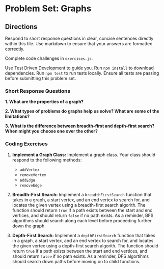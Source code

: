 # Problem Set: Graphs

## Directions
Respond to short response questions in clear, concise sentences directly within this file. Use markdown to ensure that your answers are formatted correctly.

Complete code challenges in `exercises.js`. 

Use Test Driven Development to guide you. Run `npm install` to download dependencies. Run `npm test` to run tests locally. Ensure all tests are passing before submitting this problem set.

### Short Response Questions
**1. What are the properties of a graph?**

**2. What types of problems do graphs help us solve? What are some of the limitations?**

**3. What is the difference between breadth-first and depth-first search? When might you choose one over the other?** 


### Coding Exercises

1. **Implement a Graph Class:** Implement a graph class. Your class should respond to the following methods:
   - `addVertex`
   - `removeVertex`
   - `addEdge`
   - `removeEdge`


2. **Breadth-First Search:** Implement a `breadthFirstSearch` function that takes in a graph, a start vertex, and an end vertex to search for, and locates the given vertex using a breadth-first search algorith.  The function should return `true` if a path exists between the start and end vertices, and should return `false` if no path exists. As a reminder, BFS algorithms should search along each level before proceeding further down the graph.

3. **Depth-First Search:** Implement a `depthFirstSearch` function that takes in a graph, a start vertex, and an end vertex to search for, and locates the given vertex using a depth-first search algorith. The function should return `true` if a path exists between the start and end vertices, and should return `false` if no path exists. As a reminder, DFS algortihms should search down paths before moving on to child functions. 
